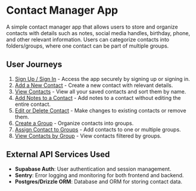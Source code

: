 # Contact Manager App

A simple contact manager app that allows users to store and organize contacts with details such as notes, social media handles, birthday, phone, and other relevant information. Users can categorize contacts into folders/groups, where one contact can be part of multiple groups.

## User Journeys

1. [Sign Up / Sign In](docs/journeys/sign-up-sign-in.md) - Access the app securely by signing up or signing in.
2. [Add a New Contact](docs/journeys/add-new-contact.md) - Create a new contact with relevant details.
3. [View Contacts](docs/journeys/view-contacts.md) - View all your saved contacts and sort them by name.
4. [Add Notes to a Contact](docs/journeys/add-notes-to-contact.md) - Add notes to a contact without editing the entire contact.
5. [Edit or Delete Contact](docs/journeys/edit-delete-contact.md) - Make changes to existing contacts or remove them.
6. [Create a Group](docs/journeys/create-group.md) - Organize contacts into groups.
7. [Assign Contact to Groups](docs/journeys/assign-contact-to-groups.md) - Add contacts to one or multiple groups.
8. [View Contacts by Group](docs/journeys/view-contacts-by-group.md) - View contacts filtered by groups.

## External API Services Used

- **Supabase Auth**: User authentication and session management.
- **Sentry**: Error logging and monitoring for both frontend and backend.
- **Postgres/Drizzle ORM**: Database and ORM for storing contact data.